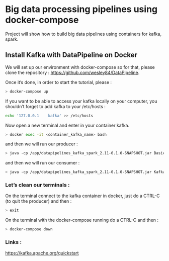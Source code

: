 Big data processing pipelines using docker-compose
==================================================

Project will show how to build big data pipelines using containers for kafka, spark.

## Install Kafka with DataPipeline on Docker

We will set up our environment with docker-compose so for that, please clone the repository : https://github.com/wesley84/DataPipeline.

Once it’s done, in order to start the tutorial, please :
```bash
> docker-compose up
```

If you want to be able to access your kafka locally on your computer, you shouldn’t forget to add kafka to your /etc/hosts :
```bash
echo '127.0.0.1    kafka' >> /etc/hosts
```

Now open a new terminal and enter in your container kafka.
```bash
> docker exec -it <container_kafka_name> bash
```
and then we will run our producer :
```bash
> java -cp /app/datapipelines_kafka_spark_2.11-0.1.0-SNAPSHOT.jar BasicProducer zookeeper:2181 stocks
```
and then we will run our consumer :
```bash
> java -cp /app/datapipelines_kafka_spark_2.11-0.1.0-SNAPSHOT.jar KafkaTickerReader zookeeper:2181 stocks
```

### Let’s clean our terminals :

On the terminal connect to the kafka container in docker, just do a CTRL-C (to quit the producer) and then :
```bash
> exit
```
On the terminal with the docker-compose running do a CTRL-C and then :
```bash
> docker-compose down
```

### Links :
https://kafka.apache.org/quickstart
